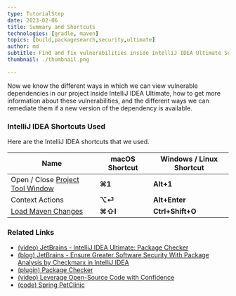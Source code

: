 ```yaml
---
type: TutorialStep
date: 2023-02-06
title: Summary and Shortcuts
technologies: [gradle, maven]
topics: [build,packagesearch,security,ultimate]
author: md
subtitle: Find and fix vulnerabilities inside IntelliJ IDEA Ultimate Summary
thumbnail: ./thumbnail.png

---
```


Now we know the different ways in which we can view vulnerable dependencies in our project inside IntelliJ IDEA Ultimate, how to get more information about these vulnerabilities, and the different ways we can remediate them if a new version of the dependency is available.

### IntelliJ IDEA Shortcuts Used
Here are the IntelliJ IDEA shortcuts that we used.

| Name                                                                                                                   | macOS Shortcut | Windows / Linux Shortcut |
|------------------------------------------------------------------------------------------------------------------------|----------------|--------------------------|
| Open / Close [Project Tool Window](https://www.jetbrains.com/help/idea/project-tool-window.html)                       | **⌘1**         | **Alt+1**                |
| Context Actions                                                                                                        | **⌥⏎**         | **Alt+Enter**            |
| [Load Maven Changes](https://www.jetbrains.com/help/idea/delegate-build-and-run-actions-to-maven.html?#maven_reimport) | **⌘⇧I**        | **Ctrl+Shift+O**         |


### Related Links
- [(video) JetBrains - IntelliJ IDEA Ultimate: Package Checker](https://www.youtube.com/watch?v=RWtN4WNQsX4)
- [(blog) JetBrains - Ensure Greater Software Security With Package Analysis by Checkmarx in IntelliJ IDEA](https://blog.jetbrains.com/idea/2022/04/ensure-greater-software-security-with-package-analysis-by-checkmarx-in-intellij-idea/)
- [(plugin) Package Checker](https://plugins.jetbrains.com/plugin/18337-package-checker)
- [(video) Leverage Open-Source Code with Confidence](https://www.youtube.com/watch?v=4j2LfZepwTU)
- [(code) Spring PetClinic](https://github.com/spring-projects/spring-petclinic)
